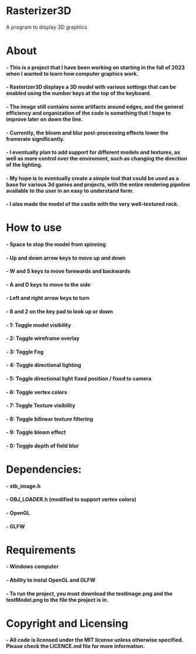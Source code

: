 # Rasterizer3D
A program to display 3D graphics

# About

#### - This is a project that I have been working on starting in the fall of 2023 when I wanted to learn how computer graphics work.
#### - Rasterizer3D displays a 3D model with various settings that can be enabled using the number keys at the top of the keyboard.
#### - The image still contains some artifacts around edges, and the general efficiency and organization of the code is something that I hope to improve later on down the line.
#### - Currently, the bloom and blur post-processing effects lower the framerate significantly.
#### - I eventually plan to add support for different models and textures, as well as more control over the enviroment, such as changing the direction of the lighting.
#### - My hope is to eventually create a simple tool that could be used as a base for various 3d games and projects, with the entire rendering pipeline available to the user in an easy to understand form.
#### - I also made the model of the castle with the very well-textured rock.

# How to use

#### - Space to stop the model from spinning
#### - Up and down arrow keys to move up and down
#### - W and S keys to move forewards and backwards
#### - A and D keys to move to the side
#### - Left and right arrow keys to turn
#### - 8 and 2 on the key pad to look up or down
#### - 1: Toggle model visibility
#### - 2: Toggle wireframe overlay
#### - 3: Toggle Fog
#### - 4: Toggle directional lighting
#### - 5: Toggle directional light fixed position / fixed to camera
#### - 6: Toggle vertex colors
#### - 7: Toggle Texture visibility
#### - 8: Toggle bilinear texture filtering
#### - 9: Toggle bloom effect
#### - 0: Toggle depth of field blur

# Dependencies:
#### - stb_image.h
#### - OBJ_LOADER.h (modified to support vertex colors)
#### - OpenGL
#### - GLFW

# Requirements

#### - Windows computer
#### - Ability to instal OpenGL and GLFW
#### - To run the project, you must download the testImage.png and the testModel.png to the file the project is in.

# Copyright and Licensing

#### - All code is licensed under the MIT license unless otherwise specified. Please check the LICENCE.md file for more information.
